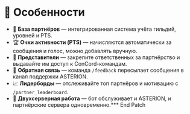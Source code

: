 # 🧩 Особенности

- 🤝 **База партнёров** — интегрированная система учёта гильдий, уровней и PTS.
- 🏆 **Очки активности (PTS)** — начисляются автоматически за сообщения и голос, можно добавлять вручную.
- 👥 **Представители** — закрепите ответственных за партнёрство и выдавайте им доступ к ConCord-командам.
- 💬 **Обратная связь** — команда `/feedback` пересылает сообщения в канал поддержки ASTERION.
- 📈 **Лидерборды** — отслеживайте топ партнёров и мотивацию с `/partner_leaderboard`.
- 🔗 **Двухсерверная работа** — бот обслуживает и ASTERION, и партнёрские сервера одновременно.*** End Patch
